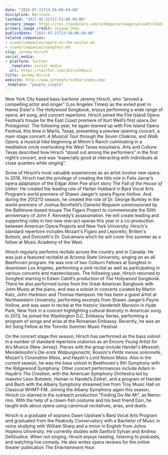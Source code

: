 ```yaml
---
date: "2015-07-21T13:56:00-04:00"
discipline: Baritone
lastmod: "2017-05-21T17:52:00-04:00"
primary_image: https://res.cloudinary.com/schmopera/image/upload/v1545409169/media/webhook-uploads/1495403551180/DSC_4595.jpg.jpg
primary_image_credit: Jiyang Chen
publishDate: "2015-07-21T13:56:00-04:00"
related_companies:
- scene/companies/opera-on-the-avalon.md
- scene/companies/songfest.md
slug: jeremy-hirsch
social_media:
- platform: Twitter
  _template: social_media
  url: https://twitter.com/JHirschMusic
title: Jeremy Hirsch
website: http://www.jeremyhirschbaritone.com/
_template: "people_single"
---
```


New York City based bass-baritone Jeremy Hirsch, who “proved a compelling actor and singer” (Los Angeles Times) as the exiled poet in Hanns Eisler's *The Hollywood Songbook*, enjoys performing a wide range of opera, art song, and concert repertoire. Hirsch joined the Fire Island Opera Festival’s troupe for the East Coast premiere of Kurt Weill’s first opera *Der Protagonist*. The following year, he again teamed up with Fire Island Opera Festival, this time in Marfa, Texas, presenting a preview opening concert, a main stage concert: *A Musical Tour through the Seven Chakras*, and *Walk Opera*, a musical hike beginning at Mimm's Ranch culminating in a meditative circle overlooking the West Texas mountains. Arts and Culture: Texas described how Hirsch “stood out among the performers” in the first night’s concert, and was “especially good at interacting with individuals at close quarters while singing”.

Some of Hirsch’s most valuable experiences as an artist involve new opera. In 2016, Hirsch had the privilege of creating the title role in Felix Jarrar’s opera adaptation of the Edgar Allen Poe short story *The Fall of the House of Usher*. He created the leading role of Harlan Hubbard in Bard Vocal Arts Program’s world premiere of Shawn Jaeger’s opera *Payne Hollow*.  And during the 2012/13 season, he created the role of Dr. George Burkley in the world-premiere of Joshua Bornfield’s *Camelot Requiem* commissioned by the Baltimore-based troupe The Figaro Project to commemorate the 50th anniversary of John F. Kennedy’s assassination. He will create leading and supporting roles in two new one-act operas this year in a co-production between American Opera Projects and New York University. Hirsch's standard repertoire includes Mozart's Figaro and Leporello, Britten's Bottom, and Donizetti's Dr. Dulcamara which he will cover this summer as a fellow at Music Academy of the West.

Hirsch regularly performs recitals across the country and in Canada.  He was just a featured recitalist at Arizona State University, singing on an all Beethoven program. He was one of two Colburn Fellows at Songfest in downtown Los Angeles, performing a joint recital as well as participating in various concerts and masterclasses. The following year, Hirsch returned to Songfest starring in Edwin Cahill’s production of *The Hollywood Songbook*. There he also performed tunes from the Great American Songbook with John Musto at the piano, and was a soloist in concerts curated by Martin Katz, John Harbison and Thomas Hampson. He has been a guest artist at Northwestern University, performing excerpts from Shawn Jaeger’s Payne Hollow, and was seen in recital at the historic Vanderbilt Mansion in Hyde Park, New York in a concert highlighting cultural diversity in American song. In 2013, he joined the Washington D.C. Embassy Series, performing a program of songs and arias at the Romanian Embassy. Recently, he was an Art Song Fellow at the Toronto Summer Music Festival.

On the concert stage this season, Hirsch has performed as the bass soloist in a number of standard repertoire oratorios as an Encore Young Artist for Ars Musica (New Jersey). Pieces with the group include Handel's *Messiah*, Mendelssohn's *Die erste Walpurgisnacht*, Rossini's *Petite messe solennelle*, Mozart's *Coronation Mass*, and Haydn's *Lord Nelson Mass*.  Also in the current season, he was the bass soloist in Beethoven's 9th Symphony with the Ridgewood Symphony. Other concert performances include Adam in Haydn’s *The Creation*, with the American Symphony Orchestra led by maestro Leon Botstein, Haman in Handel’s *Esther*, and a program of Handel and Bach with the Albany Symphony streamed live from Troy Music Hall on Classical WHMT-FM. Joining the Albany Symphony again this season, Hirsch co-starred in the outreach production "Finding Do-Re-Mi", as Nemo-rino. With the help of a clown-fish costume and his best friend Dori, he taught kids about opera using canonical recitatives, arias, and duets.

Hirsch is a graduate of soprano Dawn Upshaw's Bard Vocal Arts Program and graduated from the Peabody Conservatory with a Bachelor of Music in voice studying with William Sharp and a minor in English from Johns Hopkins University. He currently studies with Sanford Sylvan and Andrea DelGiudice. When not singing, Hirsch enjoys reading, listening to podcasts, and watching live comedy. He also writes opera reviews for the online theater publication *The Entertainment Hour*.
